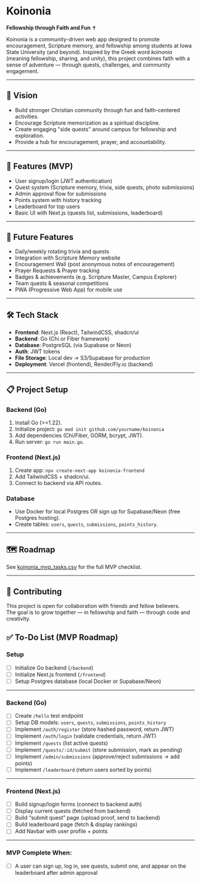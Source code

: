 # Koinonia

**Fellowship through Faith and Fun** ✝️

Koinonia is a community-driven web app designed to promote encouragement, Scripture memory, and fellowship among students at Iowa State University (and beyond). Inspired by the Greek word *koinonia* (meaning fellowship, sharing, and unity), this project combines faith with a sense of adventure — through quests, challenges, and community engagement.

---

## 🌟 Vision
- Build stronger Christian community through fun and faith-centered activities.
- Encourage Scripture memorization as a spiritual discipline.
- Create engaging "side quests" around campus for fellowship and exploration.
- Provide a hub for encouragement, prayer, and accountability.

---

## 🚀 Features (MVP)
- User signup/login (JWT authentication)
- Quest system (Scripture memory, trivia, side quests, photo submissions)
- Admin approval flow for submissions
- Points system with history tracking
- Leaderboard for top users
- Basic UI with Next.js (quests list, submissions, leaderboard)

---

## 🔮 Future Features
- Daily/weekly rotating trivia and quests
- Integration with Scripture Memory website
- Encouragement Wall (post anonymous notes of encouragement)
- Prayer Requests & Prayer tracking
- Badges & achievements (e.g. Scripture Master, Campus Explorer)
- Team quests & seasonal competitions
- PWA (Progressive Web App) for mobile use

---

## 🛠️ Tech Stack
- **Frontend**: Next.js (React), TailwindCSS, shadcn/ui
- **Backend**: Go (Chi or Fiber framework)
- **Database**: PostgreSQL (via Supabase or Neon)
- **Auth**: JWT tokens
- **File Storage**: Local dev → S3/Supabase for production
- **Deployment**: Vercel (frontend), Render/Fly.io (backend)

---

## 📋 Project Setup

### Backend (Go)
1. Install Go (>=1.22).
2. Initialize project: `go mod init github.com/yourname/koinonia`
3. Add dependencies (Chi/Fiber, GORM, bcrypt, JWT).
4. Run server: `go run main.go`.

### Frontend (Next.js)
1. Create app: `npx create-next-app koinonia-frontend`
2. Add TailwindCSS + shadcn/ui.
3. Connect to backend via API routes.

### Database
- Use Docker for local Postgres OR sign up for Supabase/Neon (free Postgres hosting).
- Create tables: `users`, `quests`, `submissions`, `points_history`.

---

## 🗺️ Roadmap
See [koinonia_mvp_tasks.csv](./koinonia_mvp_tasks.csv) for the full MVP checklist.

---

## 🤝 Contributing
This project is open for collaboration with friends and fellow believers.  
The goal is to grow together — in fellowship and faith — through code and creativity.

## ✅ To-Do List (MVP Roadmap)

### Setup
- [ ] Initialize Go backend (`/backend`)
- [ ] Initialize Next.js frontend (`/frontend`)
- [ ] Setup Postgres database (local Docker or Supabase/Neon)

---

### Backend (Go)
- [ ] Create `/hello` test endpoint
- [ ] Setup DB models: `users`, `quests`, `submissions`, `points_history`
- [ ] Implement `/auth/register` (store hashed password, return JWT)
- [ ] Implement `/auth/login` (validate credentials, return JWT)
- [ ] Implement `/quests` (list active quests)
- [ ] Implement `/quests/:id/submit` (store submission, mark as pending)
- [ ] Implement `/admin/submissions` (approve/reject submissions → add points)
- [ ] Implement `/leaderboard` (return users sorted by points)

---

### Frontend (Next.js)
- [ ] Build signup/login forms (connect to backend auth)
- [ ] Display current quests (fetched from backend)
- [ ] Build “submit quest” page (upload proof, send to backend)
- [ ] Build leaderboard page (fetch & display rankings)
- [ ] Add Navbar with user profile + points

---

### MVP Complete When:
- [ ] A user can sign up, log in, see quests, submit one, and appear on the leaderboard after admin approval


